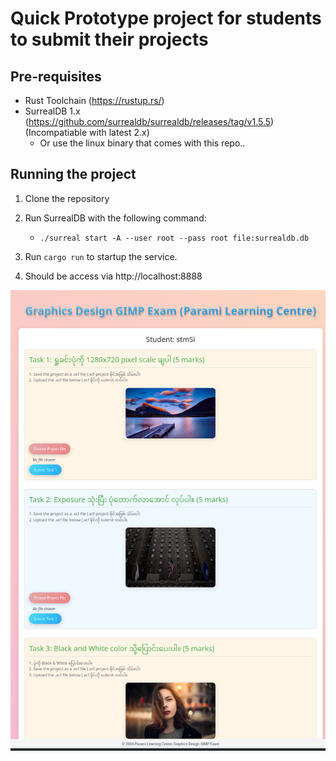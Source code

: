 # Quick Prototype project for students to submit their projects

## Pre-requisites
- Rust Toolchain (https://rustup.rs/)
- SurrealDB 1.x (https://github.com/surrealdb/surrealdb/releases/tag/v1.5.5) (Incompatiable with latest 2.x)
  - Or use the linux binary that comes with this repo..

## Running the project
1. Clone the repository
2. Run SurrealDB with the following command:
    - `./surreal start -A --user root --pass root file:surrealdb.db`
3. Run `cargo run` to startup the service.

4. Should be access via http://localhost:8888

![./image.png](./image.png)
